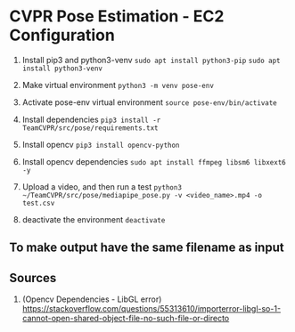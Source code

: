 # CVPR Pose Estimation - EC2 Configuration

1. Install pip3 and python3-venv
`sudo apt install python3-pip`
`sudo apt install python3-venv`

1. Make virtual environment
`python3 -m venv pose-env`

1. Activate pose-env virtual environment
`source pose-env/bin/activate`

1. Install dependencies
`pip3 install -r TeamCVPR/src/pose/requirements.txt`

1. Install opencv
`pip3 install opencv-python`

1. Install opencv dependencies
`sudo apt install ffmpeg libsm6 libxext6 -y`

1. Upload a video, and then run a test
`python3 ~/TeamCVPR/src/pose/mediapipe_pose.py -v <video_name>.mp4 -o test.csv`

1. deactivate the environment
`deactivate`

## To make output have the same filename as input


## Sources

1. (Opencv Dependencies - LibGL error) https://stackoverflow.com/questions/55313610/importerror-libgl-so-1-cannot-open-shared-object-file-no-such-file-or-directo
